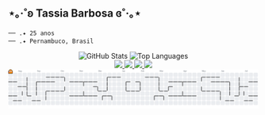 ## ⋆｡‧˚ʚ Tassia Barbosa ɞ˚‧｡⋆

    ── .✦ 25 anos  
    ── .✦ Pernambuco, Brasil  

<div align="center">
  <img src="https://github-readme-stats.vercel.app/api?username=tassiabarb&show_icons=true&include_all_commits=true&count_private=true&theme=dracula&hide_border=false" height="160" alt="GitHub Stats" />
  <img src="https://github-readme-stats.vercel.app/api/top-langs/?username=tassiabarb&layout=compact&langs_count=6&theme=dracula&hide_border=false" height="160" alt="Top Languages" />
</div>    

<div align="center">    
    
  <a href="https://www.instagram.com/tassiabarb/" target="_blank">
    <img src="https://img.shields.io/static/v1?message=Instagram&logo=instagram&label=&color=E4405F&logoColor=white&style=for-the-badge" height="30" />
  </a>
  <a href="mailto:barbtassia@gmail.com" target="_blank">
    <img src="https://img.shields.io/static/v1?message=Gmail&logo=gmail&label=&color=D14836&logoColor=white&style=for-the-badge" height="30" />
  </a>
  <a href="https://www.linkedin.com/in/tassia-barbosa-602736287/" target="_blank">
    <img src="https://img.shields.io/static/v1?message=LinkedIn&logo=linkedin&label=&color=0077B5&logoColor=white&style=for-the-badge" height="30" />
  </a>
  <a href="https://discord.com/users/tassickdev" target="_blank">
    <img src="https://img.shields.io/static/v1?message=Discord&logo=discord&label=&color=7289DA&logoColor=white&style=for-the-badge" height="30" />
  </a>
</div>    
<picture>
  <source media="(prefers-color-scheme: dark)" srcset="https://raw.githubusercontent.com/tassiabarb/tassiabarb/output/pacman-contribution-graph-dark.svg">
  <source media="(prefers-color-scheme: light)" srcset="https://raw.githubusercontent.com/tassiabarb/tassiabarb/output/pacman-contribution-graph.svg">
  <img alt="pacman contribution graph" src="https://raw.githubusercontent.com/tassiabarb/tassiabarb/output/pacman-contribution-graph.svg">
</picture>

###
